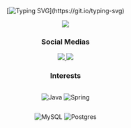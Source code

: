 <div align="center">
  
[![Typing SVG](https://readme-typing-svg.herokuapp.com?font=Fira+Code&duration=950&pause=650&color=FFB423&random=false&width=435&lines=Sup!+Im+Victor;Do+you+want+to+know+more+about+me%3F;Explore+my+profilel!;Iai!+Eu+me+chamo+Victor.;Quer+saber+mais+sobre+mim%3F;Explore+meu+perfil!)](https://git.io/typing-svg)
</div>

<div align="center"">
<img src= https://github-readme-stats.vercel.app/api?username=VictorFCosta2007&show_icons=true&hide=contribs,prs&cache_seconds=86400&theme=vision-friendly-dark>
<br>

</div>

<div align="center">
    <h3>Social Medias</h3>
  <a href="https://api.whatsapp.com/send?phone=5511986445869">
    <img src="https://img.shields.io/badge/WhatsApp-25D366?style=for-the-badge&logo=whatsapp&logoColor=white">
  </a>
  <a href="">
    <img src="https://img.shields.io/badge/LinkedIn-0077B5?style=for-the-badge&logo=linkedin&logoColor=white">
  </a>
</div>

<div style="display: flex; flex-direction: column;" align="center">
  <h3>Interests</h3>
  <div style="flex: 1;">

![Java](https://img.shields.io/badge/java-%23ED8B00.svg?style=for-the-badge&logo=openjdk&logoColor=white)
![Spring](https://img.shields.io/badge/spring-%236DB33F.svg?style=for-the-badge&logo=spring&logoColor=white)
  </div>
  <div style="flex: 1;">

![MySQL](https://img.shields.io/badge/mysql-%2300f.svg?style=for-the-badge&logo=mysql&logoColor=white)
![Postgres](https://img.shields.io/badge/postgres-%23316192.svg?style=for-the-badge&logo=postgresql&logoColor=white)
  </div>
</div>
